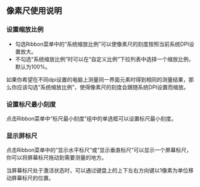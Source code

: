 ## 像素尺使用说明

### 设置缩放比例

* 勾选Ribbon菜单中的“系统缩放比例”可以使像素尺的刻度按照当前系统DPI设置放大。
* 不勾选“系统缩放比例”时可以在“自定义比例”下拉列表中选择一个缩放比例，默认为100%。

如果你希望在不同dpi设置的电脑上测量同一界面元素时得到相同的测量结果，那么你应该勾选“系统缩放比例”，使得像素尺的刻度会跟随系统DPI设置而缩放。

### 设置标尺最小刻度

点击Ribbon菜单中“标尺最小刻度”组中的单选框可以设置标尺最小刻度。

### 显示屏标尺

点击Ribbon菜单中的“显示水平标尺”或“显示垂直标尺”可以显示一个屏幕标尺，你可以将屏幕标尺拖动到需要测量的地方。

当屏幕标尺处于激活状态时，可以通过键盘上的上下左右方向键以1像素为单位移动屏幕标尺的位置。